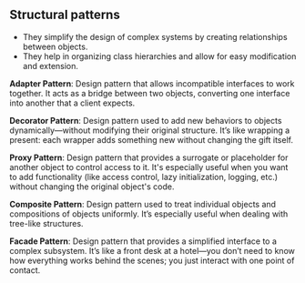 ## Structural patterns

- They simplify the design of complex systems by creating relationships between objects.
- They help in organizing class hierarchies and allow for easy modification and extension.

**Adapter Pattern**: Design pattern that allows incompatible interfaces to work together. It acts as a bridge between two objects, converting one interface into another that a client expects.

**Decorator Pattern**: Design pattern used to add new behaviors to objects dynamically—without modifying their original structure. It’s like wrapping a present: each wrapper adds something new without changing the gift itself.

**Proxy Pattern**: Design pattern that provides a surrogate or placeholder for another object to control access to it. It's especially useful when you want to add functionality (like access control, lazy initialization, logging, etc.) without changing the original object's code.

**Composite Pattern**: Design pattern used to treat individual objects and compositions of objects uniformly. It’s especially useful when dealing with tree-like structures.

**Facade Pattern**: Design pattern that provides a simplified interface to a complex subsystem. It’s like a front desk at a hotel—you don’t need to know how everything works behind the scenes; you just interact with one point of contact.
